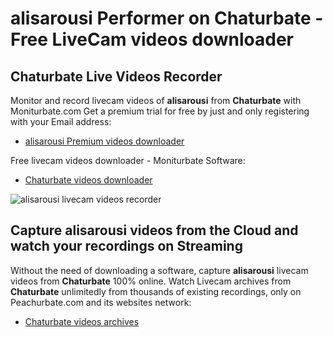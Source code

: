 # alisarousi Performer on Chaturbate - Free LiveCam videos downloader

## Chaturbate Live Videos Recorder

Monitor and record livecam videos of **alisarousi** from **Chaturbate** with Moniturbate.com
Get a premium trial for free by just and only registering with your Email address:
* [alisarousi Premium videos downloader](https://moniturbate.com/request-demo-licence-key.html)

Free livecam videos downloader - Moniturbate Software:
* [Chaturbate videos downloader](https://moniturbate.com/moniturbate-download-software.html)

![alisarousi livecam videos recorder](https://peachurnet.com/templates/moniturbate-software.png)


## Capture alisarousi videos from the Cloud and watch your recordings on Streaming

Without the need of downloading a software, capture **alisarousi** livecam videos from **Chaturbate** 100% online.
Watch Livecam archives from **Chaturbate** unlimitedly from thousands of existing recordings, only on Peachurbate.com and its websites network:
* [Chaturbate videos archives](https://peachurnet.com/)
